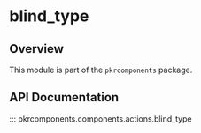 # blind_type

## Overview

This module is part of the `pkrcomponents` package.

## API Documentation

::: pkrcomponents.components.actions.blind_type
